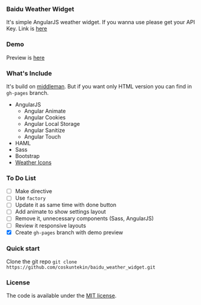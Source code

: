 ### Baidu Weather Widget
It's simple AngularJS weather widget. If you wanna use please get your API Key.
Link is [here](http://lbsyun.baidu.com/apiconsole/key)

### Demo
Preview is [here](http://coskuntekin.github.io/baidu_weather_widget/) 

### What's Include
It's build on [middleman](https://middlemanapp.com/). But if you want only HTML version you can find in `gh-pages` branch. 

- AngularJS
    - Angular Animate
    - Angular Cookies
    - Angular Local Storage
    - Angular Sanitize
    - Angular Touch 
- HAML
- Sass
- Bootstrap
- [Weather Icons](http://www.artill.de/weather-icon-font/)

### To Do List
* [ ] Make directive
* [ ] Use `factory`
* [ ] Update it as same time with done button
* [ ] Add animate to show settings layout
* [ ] Remove it, unnecessary components (Sass, AngularJS)
* [ ] Review it responsive layouts
* [x] Create `gh-pages` branch with demo preview 

### Quick start
Clone the git repo `git clone https://github.com/coskuntekin/baidu_weather_widget.git`

### License
The code is available under the
[MIT license](https://github.com/coskuntekin/middleman-starter-kit/blob/master/LICENSE).
